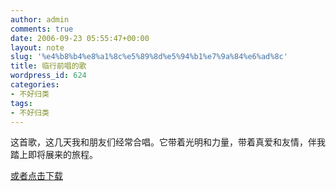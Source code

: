 ```yaml
---
author: admin
comments: true
date: 2006-09-23 05:55:47+00:00
layout: note
slug: '%e4%b8%b4%e8%a1%8c%e5%89%8d%e5%94%b1%e7%9a%84%e6%ad%8c'
title: 临行前唱的歌
wordpress_id: 624
categories:
- 不好归类
tags:
- 不好归类
---
```


这首歌，这几天我和朋友们经常合唱。它带着光明和力量，带着真爱和友情，伴我踏上即将展来的旅程。

[或者点击下载](http://www.wangpei.net/blog/wp-content/uploads/2006/09/11-Track%2011.MP3)
